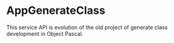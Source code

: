 # AppGenerateClass
This service API is evolution of the old project of generate class development in Object Pascal.

